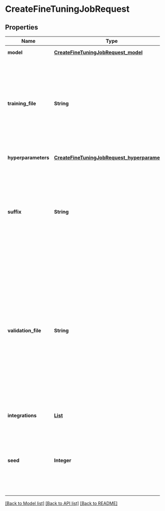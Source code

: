 # CreateFineTuningJobRequest
## Properties

| Name | Type | Description | Notes |
|------------ | ------------- | ------------- | -------------|
| **model** | [**CreateFineTuningJobRequest_model**](CreateFineTuningJobRequest_model.md) |  | [default to null] |
| **training\_file** | **String** | The ID of an uploaded file that contains training data.  See [upload file](/docs/api-reference/files/upload) for how to upload a file.  Your dataset must be formatted as a JSONL file. Additionally, you must upload your file with the purpose &#x60;fine-tune&#x60;.  See the [fine-tuning guide](/docs/guides/fine-tuning) for more details.  | [default to null] |
| **hyperparameters** | [**CreateFineTuningJobRequest_hyperparameters**](CreateFineTuningJobRequest_hyperparameters.md) |  | [optional] [default to null] |
| **suffix** | **String** | A string of up to 18 characters that will be added to your fine-tuned model name.  For example, a &#x60;suffix&#x60; of \&quot;custom-model-name\&quot; would produce a model name like &#x60;ft:gpt-3.5-turbo:openai:custom-model-name:7p4lURel&#x60;.  | [optional] [default to null] |
| **validation\_file** | **String** | The ID of an uploaded file that contains validation data.  If you provide this file, the data is used to generate validation metrics periodically during fine-tuning. These metrics can be viewed in the fine-tuning results file. The same data should not be present in both train and validation files.  Your dataset must be formatted as a JSONL file. You must upload your file with the purpose &#x60;fine-tune&#x60;.  See the [fine-tuning guide](/docs/guides/fine-tuning) for more details.  | [optional] [default to null] |
| **integrations** | [**List**](CreateFineTuningJobRequest_integrations_inner.md) | A list of integrations to enable for your fine-tuning job. | [optional] [default to null] |
| **seed** | **Integer** | The seed controls the reproducibility of the job. Passing in the same seed and job parameters should produce the same results, but may differ in rare cases. If a seed is not specified, one will be generated for you.  | [optional] [default to null] |

[[Back to Model list]](../README.md#documentation-for-models) [[Back to API list]](../README.md#documentation-for-api-endpoints) [[Back to README]](../README.md)

